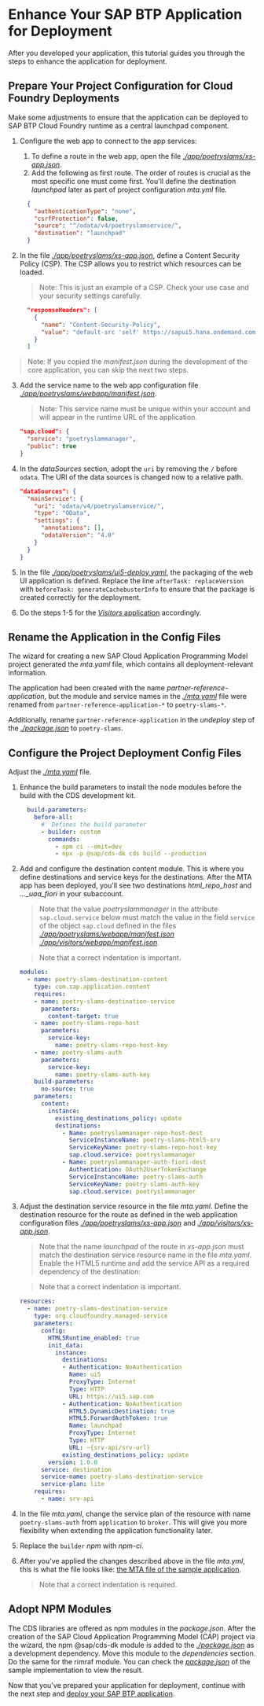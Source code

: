 # Enhance Your SAP BTP Application for Deployment

After you developed your application, this tutorial guides you through the steps to enhance the application for deployment.

## Prepare Your Project Configuration for Cloud Foundry Deployments

Make some adjustments to ensure that the application can be deployed to SAP BTP Cloud Foundry runtime as a central launchpad component.

1. Configure the web app to connect to the app services: 
    1. To define a route in the web app, open the file [*./app/poetryslams/xs-app.json*](../../../tree/main-single-tenant/app/poetryslams/xs-app.json).
    2. Add the following as first route. The order of routes is crucial as the most specific one must come first. You'll define the destination *launchpad* later as part of project configuration *mta.yml* file. 

      ```json
        {
          "authenticationType": "none",
          "csrfProtection": false,
          "source": "^/odata/v4/poetryslamservice/",
          "destination": "launchpad"
        }
      ```

2. In the file [*./app/poetryslams/xs-app.json*](../../../tree/main-single-tenant/app/poetryslams/xs-app.json), define a Content Security Policy (CSP). The CSP allows you to restrict which resources can be loaded.
   > Note: This is just an example of a CSP. Check your use case and your security settings carefully.

      ```json  
        "responseHeaders": [
          {
            "name": "Content-Security-Policy",
            "value": "default-src 'self' https://sapui5.hana.ondemand.com; frame-ancestors 'self' https://*.hana.ondemand.com;  object-src 'none';"
          }
        ]
      ```

> Note: If you copied the *manifest.json* during the development of the core application, you can skip the next two steps.

3. Add the service name to the web app configuration file [*./app/poetryslams/webapp/manifest.json*](../../../tree/main-single-tenant/app/poetryslams/webapp/manifest.json). 

    > Note: This service name must be unique within your account and will appear in the runtime URL of the application.

      ```json
      "sap.cloud": {
        "service": "poetryslammanager",
        "public": true
      }
      ```

4. In the *dataSources* section, adopt the `uri` by removing the `/` before `odata`. The URI of the data sources is changed now to a relative path.

      ```json
      "dataSources": {
        "mainService": {
          "uri": "odata/v4/poetryslamservice/",
          "type": "OData",
          "settings": {
            "annotations": [],
            "odataVersion": "4.0"
          }
        }
      }
      ```

5. In the file [*./app/poetryslams/ui5-deploy.yaml*](../../../tree/main-single-tenant/app/poetryslams/ui5-deploy.yaml), the packaging of the web UI application is defined. Replace the line `afterTask: replaceVersion` with `beforeTask: generateCachebusterInfo` to ensure that the package is created correctly for the deployment.

6. Do the steps 1-5 for the [*Visitors* application](../../../tree/main-single-tenant/app/visitors) accordingly.

## Rename the Application in the Config Files

The wizard for creating a new SAP Cloud Application Programming Model project generated the *mta.yaml* file, which contains all deployment-relevant information. 

The application had been created with the name *partner-reference-application*, but the module and service names in the [*./mta.yaml*](../../../tree/main-single-tenant/mta.yaml) file were renamed from `partner-reference-application-*` to `poetry-slams-*`.

Additionally, rename `partner-reference-application` in the *undeploy* step of the [*./package.json*](../../../tree/main-single-tenant/package.json) to `poetry-slams`.

## Configure the Project Deployment Config Files

Adjust the [*./mta.yaml*](../../../tree/main-single-tenant/mta.yaml) file. 

1. Enhance the build parameters to install the node modules before the build with the CDS development kit.
    ```yml
      build-parameters:
        before-all:
          #  Defines the build parameter
          - builder: custom
            commands:
              - npm ci --omit=dev
              - npx -p @sap/cds-dk cds build --production
    ```

2. Add and configure the destination content module. This is where you define destinations and service keys for the destinations. After the MTA app has been deployed, you'll see two destinations *html_repo_host* and *…_uaa_fiori* in your subaccount.

    > Note that the value *poetryslammanager* in the attribute `sap.cloud.service` below must match the value in the field `service` of the object `sap.cloud` defined in the files [*./app/poetryslams/webapp/manifest.json*](../../../tree/main-single-tenant/app/poetryslams/webapp/manifest.json) [*./app/visitors/webapp/manifest.json*](../../../tree/main-single-tenant/app/visitors/webapp/manifest.json).

    > Note that a correct indentation is important.

    ```yml
    modules:
      - name: poetry-slams-destination-content
        type: com.sap.application.content
        requires:
        - name: poetry-slams-destination-service
          parameters:
            content-target: true
        - name: poetry-slams-repo-host
          parameters:
            service-key:
              name: poetry-slams-repo-host-key
        - name: poetry-slams-auth
          parameters:
            service-key:
              name: poetry-slams-auth-key
        build-parameters:
          no-source: true
        parameters:
          content:
            instance:
              existing_destinations_policy: update
              destinations:
                - Name: poetryslammanager-repo-host-dest
                  ServiceInstanceName: poetry-slams-html5-srv
                  ServiceKeyName: poetry-slams-repo-host-key
                  sap.cloud.service: poetryslammanager
                - Name: poetryslammanager-auth-fiori-dest
                  Authentication: OAuth2UserTokenExchange
                  ServiceInstanceName: poetry-slams-auth
                  ServiceKeyName: poetry-slams-auth-key
                  sap.cloud.service: poetryslammanager
    ```

3. Adjust the destination service resource in the file *mta.yaml*. Define the destination resource for the route as defined in the web application configuration files [*./app/poetryslams/xs-app.json*](../../../tree/main-single-tenant/app/poetryslams/xs-app.json) and [*./app/visitors/xs-app.json*](../../../tree/main-single-tenant/app/visitors/xs-app.json).

    > Note that the name *launchpad* of the route in *xs-app.json* must match the destination service resource name in the file *mta.yaml*. Enable the HTML5 runtime and add the service API as a required dependency of the destination:

    > Note that a correct indentation is important.

    ```yml
    resources:
      - name: poetry-slams-destination-service
        type: org.cloudfoundry.managed-service
        parameters:
          config:
            HTML5Runtime_enabled: true
            init_data:
              instance:
                destinations:
                - Authentication: NoAuthentication
                  Name: ui5
                  ProxyType: Internet
                  Type: HTTP
                  URL: https://ui5.sap.com
                - Authentication: NoAuthentication
                  HTML5.DynamicDestination: true
                  HTML5.ForwardAuthToken: true
                  Name: launchpad
                  ProxyType: Internet
                  Type: HTTP
                  URL: ~{srv-api/srv-url}
                existing_destinations_policy: update
            version: 1.0.0
          service: destination
          service-name: poetry-slams-destination-service
          service-plan: lite
        requires:
          - name: srv-api
    ```

4. In the file *mta.yaml*, change the service plan of the resource with name `poetry-slams-auth` from `application` to `broker`. This will give you more flexibility when extending the application functionality later.

5. Replace the `builder` *npm* with *npm-ci*.

6. After you've applied the changes described above in the file *mta.yml*, this is what the file looks like: [the MTA file of the sample application](../../../tree/main-single-tenant/mta.yaml).

    > Note that a correct indentation is required.

## Adopt NPM Modules
The CDS libraries are offered as npm modules in the *package.json*. After the creation of the SAP Cloud Application Programming Model (CAP) project via the wizard, the npm @sap/cds-dk module is added to the [*./package.json*](../../../tree/main-single-tenant/package.json) as a development dependency. Move this module to the *dependencies* section. Do the same for the rimraf module. You can check the [*package.json*](../../../tree/main-single-tenant/package.json) of the sample implementation to view the result.

Now that you've prepared your application for deployment, continue with the next step and [deploy your SAP BTP application](./15b-One-Off-Deployment.md). 
